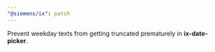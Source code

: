 ```yaml
---
"@siemens/ix": patch
---
```


Prevent weekday texts from getting truncated prematurely in **ix-date-picker**.
